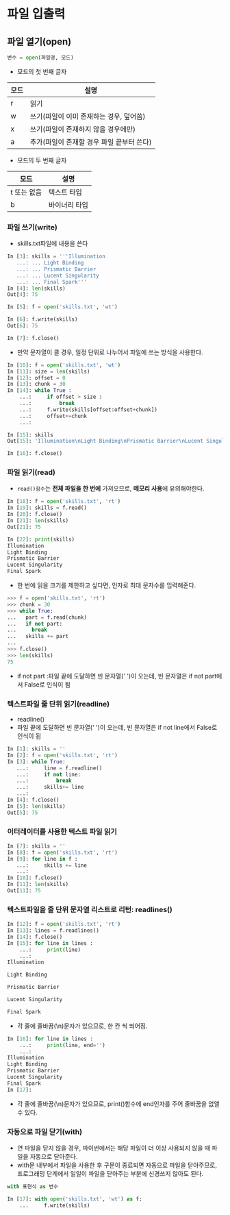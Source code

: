 # 파일 입출력

## 파일 열기(open)
```python
변수 = open(파일명, 모드)
```
- 모드의 첫 번째 글자

모드|설명
---|---
r|읽기
w|쓰기(파일이 이미 존재하는 경우, 덮어씀)
x|쓰기(파일이 존재하지 않을 경우에만)
a| 추가(파일이 존재할 경우 파일 끝부터 쓴다)

- 모드의 두 번째 글자

모드|설명
---|---
t 또는 없음| 텍스트 타입
b|바이너리 타입

### 파일 쓰기(write)
- skills.txt파일에 내용을 쓴다
```python
In [3]: skills = '''Illumination
   ...: ... Light Binding
   ...: ... Prismatic Barrier
   ...: ... Lucent Singularity
   ...: ... Final Spark'''
In [4]: len(skills)
Out[4]: 75

In [5]: f = open('skills.txt', 'wt')

In [6]: f.write(skills)
Out[6]: 75

In [7]: f.close()
```
- 만약 문자열이 클 경우, 일정 단위로 나누어서 파일에 쓰는 방식을 사용한다.
```python
In [10]: f = open('skills.txt', 'wt')
In [11]: size = len(skills)
In [12]: offset = 0
In [13]: chunk = 30
In [14]: while True :
    ...:     if offset > size :
    ...:         break
    ...:     f.write(skills[offset:offset+chunk])
    ...:     offset+=chunk
    ...: 

In [15]: skills
Out[15]: 'Illumination\nLight Binding\nPrismatic Barrier\nLucent Singularity\nFinal Spark'

In [16]: f.close()
```

### 파일 읽기(read)
- ```read()함수```는 **전체 파일을 한 번에** 가져오므로, **메모리 사용**에 유의해야한다.
```python
In [18]: f = open('skills.txt', 'rt')
In [19]: skills = f.read()
In [20]: f.close()
In [21]: len(skills)
Out[21]: 75

In [22]: print(skills)
Illumination
Light Binding
Prismatic Barrier
Lucent Singularity
Final Spark
```
- 한 번에 읽을 크기를 제한하고 싶다면, 인자로 최대 문자수를 입력해준다.
```python
>>> f = open('skills.txt', 'rt')
>>> chunk = 30
>>> while True:
...   part = f.read(chunk)
...   if not part:
...     break
...   skills += part
...
>>> f.close()
>>> len(skills)
75
```
- if not part :파일 끝에 도달하면 빈 문자열(' ')이 오는데,
빈 문자열은 if not part에서 False로 인식이 됨

### 텍스트파일 줄 단위 읽기(readline)
- readline()
- 파일 끝에 도달하면 빈 문자열(' ')이 오는데,
빈 문자열은 if not line에서 False로 인식이 됨
```python
In [1]: skills = ''
In [2]: f = open('skills.txt', 'rt')
In [3]: while True:
   ...:     line = f.readline()
   ...:     if not line:
   ...:         break
   ...:     skills+= line
   ...: 
In [4]: f.close()
In [5]: len(skills)
Out[5]: 75
```
### 이터레이터를 사용한 텍스트 파일 읽기
```python
In [7]: skills = ''
In [8]: f = open('skills.txt', 'rt')
In [9]: for line in f :
   ...:     skills += line
   ...: 
In [10]: f.close()
In [11]: len(skills)
Out[11]: 75
```
### 텍스트파일을 줄 단위 문자열 리스트로 리턴: readlines()
```python
In [12]: f = open('skills.txt', 'rt')
In [13]: lines = f.readlines()
In [14]: f.close()
In [15]: for line in lines :
    ...:     print(line)
    ...: 
Illumination

Light Binding

Prismatic Barrier

Lucent Singularity

Final Spark
```
- 각 줄에 줄바꿈(\n)문자가 있으므로, 한 칸 씩 띄어짐.

```python
In [16]: for line in lines :
    ...:     print(line, end='')
    ...: 
Illumination
Light Binding
Prismatic Barrier
Lucent Singularity
Final Spark
In [17]: 
```
- 각 줄에 줄바꿈(\n)문자가 있으므로,
print()함수에 end인자를 주어 줄바꿈을 없앨 수 있다.

### 자동으로 파일 닫기(with)
- 연 파일을 닫지 않을 경우, 파이썬에서는 해당 파일이 
더 이상 사용되지 않을 때 파일을 자동으로 닫아준다.
- with문 내부에서 파일을 사용한 후 구문이 종료되면 자동으로 파일을 닫아주므로,
프로그래밍 단계에서 일일이 파일을 닫아주는 부분에 신경쓰지 않아도 된다.
```python
with 표현식 as 변수
```
```python
In [17]: with open('skills.txt', 'wt') as f:
    ...		f.write(skills)
```


